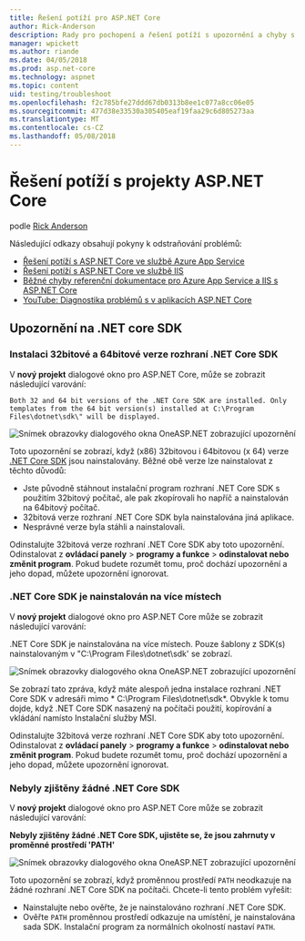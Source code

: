 ```yaml
---
title: Řešení potíží pro ASP.NET Core
author: Rick-Anderson
description: Rady pro pochopení a řešení potíží s upozornění a chyby s projekty ASP.NET Core.
manager: wpickett
ms.author: riande
ms.date: 04/05/2018
ms.prod: asp.net-core
ms.technology: aspnet
ms.topic: content
uid: testing/troubleshoot
ms.openlocfilehash: f2c785bfe27ddd67db0313b8ee1c077a8cc06e05
ms.sourcegitcommit: 477d38e33530a305405eaf19faa29c6d805273aa
ms.translationtype: MT
ms.contentlocale: cs-CZ
ms.lasthandoff: 05/08/2018
---
```

# <a name="troubleshoot-aspnet-core-projects"></a>Řešení potíží s projekty ASP.NET Core

podle [Rick Anderson](https://twitter.com/RickAndMSFT)

Následující odkazy obsahují pokyny k odstraňování problémů:

* [Řešení potíží s ASP.NET Core ve službě Azure App Service](xref:host-and-deploy/azure-apps/troubleshoot)
* [Řešení potíží s ASP.NET Core ve službě IIS](xref:host-and-deploy/iis/troubleshoot)
* [Běžné chyby referenční dokumentace pro Azure App Service a IIS s ASP.NET Core](xref:host-and-deploy/azure-iis-errors-reference)
* [YouTube: Diagnostika problémů s v aplikacích ASP.NET Core](https://www.youtube.com/watch?v=RYI0DHoIVaA)

<a name="sdk"></a>
## <a name="net-core-sdk-warnings"></a>Upozornění na .NET core SDK

### <a name="both-the-32-bit-and-64-bit-versions-of-the-net-core-sdk-are-installed"></a>Instalaci 32bitové a 64bitové verze rozhraní .NET Core SDK
V **nový projekt** dialogové okno pro ASP.NET Core, může se zobrazit následující varování: 

    Both 32 and 64 bit versions of the .NET Core SDK are installed. Only templates from the 64 bit version(s) installed at C:\Program Files\dotnet\sdk\" will be displayed.

![Snímek obrazovky dialogového okna OneASP.NET zobrazující upozornění](troubleshoot/_static/both32and64bit.png)

Toto upozornění se zobrazí, když (x86) 32bitovou i 64bitovou (x 64) verze [.NET Core SDK](https://www.microsoft.com/net/download/all) jsou nainstalovány. Běžné obě verze lze nainstalovat z těchto důvodů:

* Jste původně stáhnout instalační program rozhraní .NET Core SDK s použitím 32bitový počítač, ale pak zkopírovali ho napříč a nainstalován na 64bitový počítač. 
* 32bitová verze rozhraní .NET Core SDK byla nainstalována jiná aplikace.
* Nesprávné verze byla stáhli a nainstalovali.

Odinstalujte 32bitová verze rozhraní .NET Core SDK aby toto upozornění. Odinstalovat z **ovládací panely** > **programy a funkce** > **odinstalovat nebo změnit program**. Pokud budete rozumět tomu, proč dochází upozornění a jeho dopad, můžete upozornění ignorovat.

### <a name="the-net-core-sdk-is-installed-in-multiple-locations"></a>.NET Core SDK je nainstalován na více místech
V **nový projekt** dialogové okno pro ASP.NET Core může se zobrazit následující varování: 

 .NET Core SDK je nainstalována na více místech. Pouze šablony z SDK(s) nainstalovaným v "C:\Program Files\dotnet\sdk\' se zobrazí.

![Snímek obrazovky dialogového okna OneASP.NET zobrazující upozornění](troubleshoot/_static/multiplelocations.png)

Se zobrazí tato zpráva, když máte alespoň jedna instalace rozhraní .NET Core SDK v adresáři mimo * C:\Program Files\dotnet\sdk\*. Obvykle k tomu dojde, když .NET Core SDK nasazený na počítači použití, kopírování a vkládání namísto Instalační služby MSI.

Odinstalujte 32bitová verze rozhraní .NET Core SDK aby toto upozornění. Odinstalovat z **ovládací panely** > **programy a funkce** > **odinstalovat nebo změnit program**. Pokud budete rozumět tomu, proč dochází upozornění a jeho dopad, můžete upozornění ignorovat.

### <a name="no-net-core-sdks-were-detected"></a>Nebyly zjištěny žádné .NET Core SDK
V **nový projekt** dialogové okno pro ASP.NET Core může se zobrazit následující varování: 

**Nebyly zjištěny žádné .NET Core SDK, ujistěte se, že jsou zahrnuty v proměnné prostředí 'PATH'**

![Snímek obrazovky dialogového okna OneASP.NET zobrazující upozornění](troubleshoot/_static/NoNetCore.png)

Toto upozornění se zobrazí, když proměnnou prostředí `PATH` neodkazuje na žádné rozhraní .NET Core SDK na počítači. Chcete-li tento problém vyřešit:

* Nainstalujte nebo ověřte, že je nainstalováno rozhraní .NET Core SDK.
* Ověřte `PATH` proměnnou prostředí odkazuje na umístění, je nainstalována sada SDK. Instalační program za normálních okolností nastaví `PATH`.